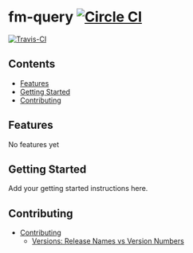 # fm-query [![Circle CI](https://circleci.com/gh/macavity/fm-query/tree/master.svg?style=svg)](https://circleci.com/gh/macavity/fm-query/tree/master)
[![Travis-CI](https://travis-ci.org/macavity/fm-query.svg)](https://travis-ci.org/macavity/fm-query)



<!-- START doctoc generated TOC please keep comment here to allow auto update -->
<!-- DON'T EDIT THIS SECTION, INSTEAD RE-RUN doctoc TO UPDATE -->
## Contents

- [Features](#features)
- [Getting Started](#getting-started)
- [Contributing](#contributing)

<!-- END doctoc generated TOC please keep comment here to allow auto update -->

## Features

No features yet

## Getting Started

Add your getting started instructions here.

## Contributing

- [Contributing](docs/contributing/index.md)
  - [Versions: Release Names vs Version Numbers](docs/contributing/versions/index.md)
